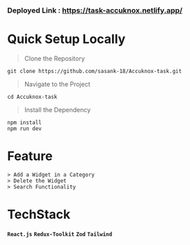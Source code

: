 ### **Deployed Link : https://task-accuknox.netlify.app/**



# Quick Setup Locally
> Clone the Repository
```
git clone https://github.com/sasank-18/Accuknox-task.git
```
> Navigate to the Project
```
cd Accuknox-task
```
> Install the Dependency
```
npm install
npm run dev
```

# Feature
```
> Add a Widget in a Category
> Delete the Widget
> Search Functionality 
```
# TechStack
**`React.js`** **`Redux-Toolkit`** **`Zod`** **`Tailwind`** 

